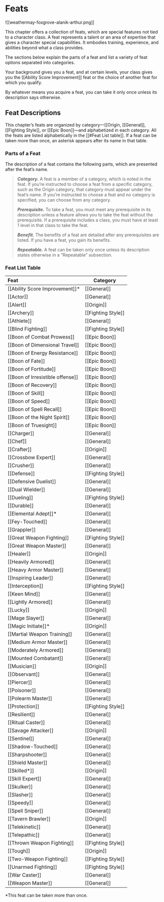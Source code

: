 # Feats
![[weathermay-foxgrove-alanik-arthur.png]]

This chapter offers a collection of feats, which are special features not tied to a character class. A feat represents a talent or an area of expertise that gives a character special capabilities. It embodies training, experience, and abilities beyond what a class provides.

The sections below explain the parts of a feat and list a variety of feat options separated into categories.

Your background gives you a feat, and at certain levels, your class gives you the [[Ability Score Improvement]] feat or the choice of another feat for which you qualify.

By whatever means you acquire a feat, you can take it only once unless its description says otherwise.
## Feat Descriptions
This chapter’s feats are organized by category—[[Origin, [[General]], [[Fighting Style]], or [[Epic Boon]]—and alphabetized in each category. All the feats are listed alphabetically in the [[#Feat List table]]. If a feat can be taken more than once, an asterisk appears after its name in that table.
### Parts of a Feat
The description of a feat contains the following parts, which are presented after the feat’s name.
>**_Category._** A feat is a member of a category, which is noted in the feat. If you’re instructed to choose a feat from a specific category, such as the Origin category, that category must appear under the feat’s name. If you’re instructed to choose a feat and no category is specified, you can choose from any category.
>
>**_Prerequisite._** To take a feat, you must meet any prerequisite in its description unless a feature allows you to take the feat without the prerequisite. If a prerequisite includes a class, you must have at least 1 level in that class to take the feat.
>
>**_Benefit._** The benefits of a feat are detailed after any prerequisites are listed. If you have a feat, you gain its benefits.
>
>**_Repeatable._** A feat can be taken only once unless its description states otherwise in a “Repeatable” subsection.
### Feat List Table
| Feat                                    | Category           |
|:--------------------------------------- | ------------------ |
| [[Ability Score Improvement]]*          | [[General]]        |
| [[Actor]]                               | [[General]]        |
| [[Alert]]                               | [[Origin]]         |
| [[Archery]]                             | [[Fighting Style]] |
| [[Athlete]]                             | [[General]]        |
| [[Blind Fighting]]                      | [[Fighting Style]] |
| [[Boon of Combat Prowess]]              | [[Epic Boon]]      |
| [[Boon of Dimensional Travel]]          | [[Epic Boon]]      |
| [[Boon of Energy Resistance]]           | [[Epic Boon]]      |
| [[Boon of Fate]]                        | [[Epic Boon]]      |
| [[Boon of Fortitude]]                   | [[Epic Boon]]      |
| [[Boon of Irresistible offense]]        | [[Epic Boon]]      |
| [[Boon of Recovery]]                    | [[Epic Boon]]      |
| [[Boon of Skill]]                       | [[Epic Boon]]      |
| [[Boon of Speed]]                       | [[Epic Boon]]      |
| [[Boon of Spell Recall]]                | [[Epic Boon]]      |
| [[Boon of the Night Spirit]]            | [[Epic Boon]]      |
| [[Boon of Truesight]]                   | [[Epic Boon]]      |
| [[Charger]]                             | [[General]]        |
| [[Chef]]                                | [[General]]        |
| [[Crafter]]                             | [[Origin]]         |
| [[Crossbow Expert]]                     | [[General]]        |
| [[Crusher]]                             | [[General]]        |
| [[Defense]]                             | [[Fighting Style]] |
| [[Defensive Duelist]]                   | [[General]]        |
| [[Dual Wielder]]                        | [[General]]        |
| [[Dueling]]                             | [[Fighting Style]] |
| [[Durable]]                             | [[General]]        |
| [[Elemental Adept]]*                    | [[General]]        |
| [[Fey-Touched]]                         | [[General]]        |
| [[Grappler]]                            | [[General]]        |
| [[Great Weapon Fighting]]               | [[Fighting Style]] |
| [[Great Weapon Master]]                 | [[General]]        |
| [[Healer]]                              | [[Origin]]         |
| [[Heavily Armored]]                     | [[General]]        |
| [[Heavy Armor Master]]                  | [[General]]        |
| [[Inspiring Leader]]                    | [[General]]        |
| [[Interception]]                        | [[Fighting Style]] |
| [[Keen Mind]]                           | [[General]]        |
| [[Lightly Armored]]                     | [[General]]        |
| [[Lucky]]                               | [[Origin]]         |
| [[Mage Slayer]]                         | [[General]]        |
| [[Magic Initiate]]*                     | [[Origin]]         |
| [[Martial Weapon Training]]             | [[General]]        |
| [[Medium Armor Master]]                 | [[General]]        |
| [[Moderately Armored]]                  | [[General]]        |
| [[Mounted Combatant]]                   | [[General]]        |
| [[Musician]]                            | [[Origin]]         |
| [[Observant]]                           | [[General]]        |
| [[Piercer]]                             | [[General]]        |
| [[Poisoner]]                            | [[General]]        |
| [[Polearm Master]]                      | [[General]]        |
| [[Protection]]                          | [[Fighting Style]] |
| [[Resilient]]                           | [[General]]        |
| [[Ritual Caster]]                       | [[General]]        |
| [[Savage Attacker]]                     | [[Origin]]         |
| [[Sentinel]]                            | [[General]]        |
| [[Shadow-Touched]]                      | [[General]]        |
| [[Sharpshooter]]                        | [[General]]        |
| [[Shield Master]]                       | [[General]]        |
| [[Skilled*]]                            | [[Origin]]         |
| [[Skill Expert]]                        | [[General]]        |
| [[Skulker]]                             | [[General]]        |
| [[Slasher]]                             | [[General]]        |
| [[Speedy]]                              | [[General]]        |
| [[Spell Sniper]]                        | [[General]]        |
| [[Tavern Brawler]]                      | [[Origin]]         |
| [[Telekinetic]]                         | [[General]]        |
| [[Telepathic]]                          | [[General]]        |
| [[Thrown Weapon Fighting]]              | [[Fighting Style]] |
| [[Tough]]                               | [[Origin]]         |
| [[Two-Weapon Fighting]]                 | [[Fighting Style]] |
| [[Unarmed Fighting]]                    | [[Fighting Style]] |
| [[War Caster]]                          | [[General]]        |
| [[Weapon Master]]                       | [[General]]        |
*This feat can be taken more than once.


